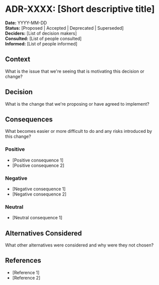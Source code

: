 # ADR-XXXX: [Short descriptive title]

**Date:** YYYY-MM-DD  
**Status:** [Proposed | Accepted | Deprecated | Superseded]  
**Deciders:** [List of decision makers]  
**Consulted:** [List of people consulted]  
**Informed:** [List of people informed]  

## Context

What is the issue that we're seeing that is motivating this decision or change?

## Decision

What is the change that we're proposing or have agreed to implement?

## Consequences

What becomes easier or more difficult to do and any risks introduced by this change?

### Positive

- [Positive consequence 1]
- [Positive consequence 2]

### Negative

- [Negative consequence 1]
- [Negative consequence 2]

### Neutral

- [Neutral consequence 1]

## Alternatives Considered

What other alternatives were considered and why were they not chosen?

## References

- [Reference 1]
- [Reference 2]